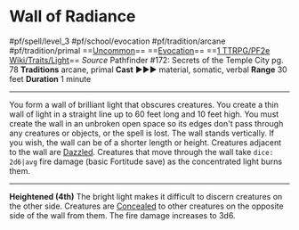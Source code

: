 # Wall of Radiance
#pf/spell/level_3  #pf/school/evocation #pf/tradition/arcane #pf/tradition/primal
==[Uncommon](../../../Traits/Uncommon.md)== ==[Evocation](../../../Traits/Evocation.md)== ==[1 TTRPG/PF2e Wiki/Traits/Light](1%20TTRPG/PF2e%20Wiki/Traits/Light)==
*Source* Pathfinder #172: Secrets of the Temple City pg. 78
**Traditions** arcane, primal
**Cast** ►►► material, somatic, verbal
**Range** 30 feet
**Duration** 1 minute

---
You form a wall of brilliant light that obscures creatures. You create a thin wall of light in a straight line up to 60 feet long and 10 feet high. You must create the wall in an unbroken open space so its edges don't pass through any creatures or objects, or the spell is lost. The wall stands vertically. If you wish, the wall can be of a shorter length or height. Creatures adjacent to the wall are [Dazzled](../../../Conditions/Dazzled.md). Creatures that move through the wall take `dice: 2d6|avg` fire damage (basic Fortitude save) as the concentrated light burns them.

<hr>

**Heightened (4th)** The bright light makes it difficult to discern creatures on the other side. Creatures are [Concealed](../../../Conditions/Concealed.md) to other creatures on the opposite side of the wall from them. The fire damage increases to 3d6.
